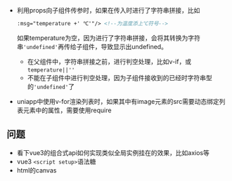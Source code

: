 * 利用props向子组件传参时，如果在传入时进行了字符串拼接，比如

  ```html
  :msg="temperature +' ℃'"/> <!--为温度添上℃符号-->
  ```

  如果temperature为空，因为进行了字符串拼接，会将其转换为字符串`'undefined'`再传给子组件，导致显示出undefined。

  * 在父组件中，字符串拼接之前，进行判空处理，比如v-if，或`temperature||''`
  * 不能在子组件中进行判空处理，因为子组件接收到的已经时字符串型的`'undefined'`了

* uniapp中使用v-for渲染列表时，如果其中有image元素的src需要动态绑定列表元素中的属性，需要使用require



## 问题

* 看下vue3的组合式api如何实现类似全局实例挂在的效果，比如axios等
* vue3 `<script setup>`语法糖
* html的canvas
